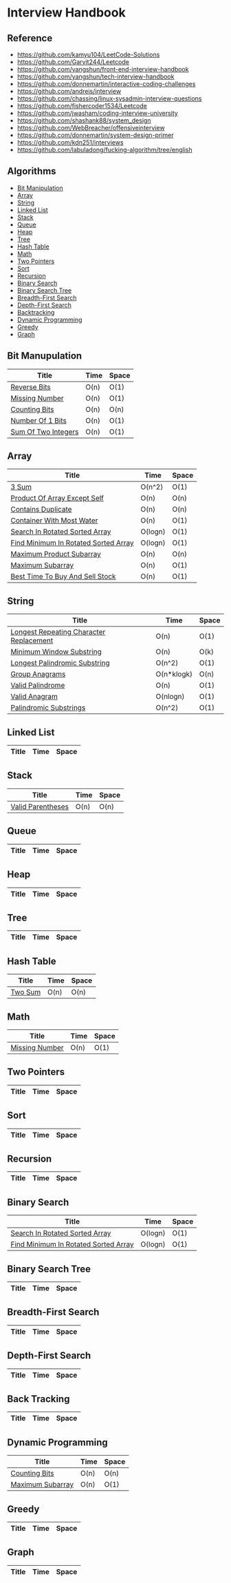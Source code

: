 # Interview Handbook

## Reference

* https://github.com/kamyu104/LeetCode-Solutions
* https://github.com/Garvit244/Leetcode
* https://github.com/yangshun/front-end-interview-handbook
* https://github.com/yangshun/tech-interview-handbook
* https://github.com/donnemartin/interactive-coding-challenges
* https://github.com/andreis/interview
* https://github.com/chassing/linux-sysadmin-interview-questions
* https://github.com/fishercoder1534/Leetcode
* https://github.com/jwasham/coding-interview-university
* https://github.com/shashank88/system_design
* https://github.com/WebBreacher/offensiveinterview
* https://github.com/donnemartin/system-design-primer
* https://github.com/kdn251/interviews
* https://github.com/labuladong/fucking-algorithm/tree/english

## Algorithms

* [Bit Manipulation](https://github.com/nealav/interviewing#bit-manipulation)
* [Array](https://github.com/nealav/interviewing#array)
* [String](https://github.com/nealav/interviewing#string)
* [Linked List](https://github.com/nealav/interviewing#linked-list)
* [Stack](https://github.com/nealav/interviewing#stack)
* [Queue](https://github.com/nealav/interviewing#queue)
* [Heap](https://github.com/nealav/interviewing#heap)
* [Tree](https://github.com/nealav/interviewing#tree)
* [Hash Table](https://github.com/nealav/interviewing#hash-table)
* [Math](https://github.com/nealav/interviewing#math)
* [Two Pointers](https://github.com/nealav/interviewing#two-pointers)
* [Sort](https://github.com/nealav/interviewing#sort)
* [Recursion](https://github.com/nealav/interviewing#recursion)
* [Binary Search](https://github.com/nealav/interviewing#binary-search)
* [Binary Search Tree](https://github.com/nealav/interviewing#binary-search-tree)
* [Breadth-First Search](https://github.com/nealav/interviewing#breadth-first-search)
* [Depth-First Search](https://github.com/nealav/interviewing#depth-first-search)
* [Backtracking](https://github.com/nealav/interviewing#backtracking)
* [Dynamic Programming](https://github.com/nealav/interviewing#dynamic-programming)
* [Greedy](https://github.com/nealav/interviewing#greedy)
* [Graph](https://github.com/nealav/interviewing#graph)

## Bit Manupulation

| Title           | Time            | Space           |
|---------------- | --------------- | --------------- |
[Reverse Bits](https://github.com/nealav/interviewing/blob/master/leetcode.md#190-reverse-bits) |  O(n)  | O(1) |
[Missing Number](https://github.com/nealav/interviewing/blob/master/leetcode.md#268-missing-number) |  O(n)  | O(1) |
[Counting Bits](https://github.com/nealav/interviewing/blob/master/leetcode.md#338-counting-bits) |  O(n)  | O(n) |
[Number Of 1 Bits](https://github.com/nealav/interviewing/blob/master/leetcode.md#191-number-of-1-bits) |  O(n)  | O(1) |
[Sum Of Two Integers](https://github.com/nealav/interviewing/blob/master/leetcode.md#371-sum-of-two-integers-without--or--) |  O(n)  | O(1) |

## Array

| Title           | Time            | Space           |
|---------------- | --------------- | --------------- |
[3 Sum](https://github.com/nealav/interviewing/blob/master/leetcode.md#15-3-sum) |  O(n^2)  | O(1) |
[Product Of Array Except Self](https://github.com/nealav/interviewing/blob/master/leetcode.md#238-product-of-array-except-self) |  O(n)  | O(n) |
[Contains Duplicate](https://github.com/nealav/interviewing/blob/master/leetcode.md#217-contains-duplicate) |  O(n)  | O(n) |
[Container With Most Water](https://github.com/nealav/interviewing/blob/master/leetcode.md#11-container-with-most-water) |  O(n)  | O(1) |
[Search In Rotated Sorted Array](https://github.com/nealav/interviewing/blob/master/leetcode.md#33-search-in-a-rotated-sorted-array) |  O(logn)  | O(1) |
[Find Minimum In Rotated Sorted Array](https://github.com/nealav/interviewing/blob/master/leetcode.md#153-find-minimum-in-rotated-sorted-array) |  O(logn)  | O(1) |
[Maximum Product Subarray](https://github.com/nealav/interviewing/blob/master/leetcode.md#152-maximum-product-subarray) |  O(n)  | O(n) |
[Maximum Subarray](https://github.com/nealav/interviewing/blob/master/leetcode.md#53-maximum-subarray) |  O(n)  | O(1) |
[Best Time To Buy And Sell Stock](https://github.com/nealav/interviewing/blob/master/leetcode.md#121-best-time-to-buy-and-sell-stock) |  O(n)  | O(1) |

## String

| Title           | Time            | Space           |
|---------------- | --------------- | --------------- |
[Longest Repeating Character Replacement](https://github.com/nealav/interviewing/blob/master/leetcode.md#424-longest-repeating-character-replacement) |  O(n)  | O(1) |
[Minimum Window Substring](https://github.com/nealav/interviewing/blob/master/leetcode.md#76-minimum-window-substring) |  O(n)  | O(k) |
[Longest Palindromic Substring](https://github.com/nealav/interviewing/blob/master/leetcode.md#5-longest-palindromic-substring) |  O(n^2)  | O(1) |
[Group Anagrams](https://github.com/nealav/interviewing/blob/master/leetcode.md#49-group-anagrams) |  O(n\*klogk)  | O(n) |
[Valid Palindrome](https://github.com/nealav/interviewing/blob/master/leetcode.md#125-valid-palindrome) |  O(n)  | O(1) |
[Valid Anagram](https://github.com/nealav/interviewing/blob/master/leetcode.md#242-valid-anagram) |  O(nlogn)  | O(1) |
[Palindromic Substrings](https://github.com/nealav/interviewing/blob/master/leetcode.md#647-palindromic-substrings) |  O(n^2)  | O(1) |

## Linked List

| Title           | Time            | Space           |
|---------------- | --------------- | --------------- |

## Stack

| Title           | Time            | Space           |
|---------------- | --------------- | --------------- |
[Valid Parentheses](https://github.com/nealav/interviewing/blob/master/leetcode.md#20-valid-parentheses) |  O(n)  | O(n) |

## Queue

| Title           | Time            | Space           |
|---------------- | --------------- | --------------- |

## Heap

| Title           | Time            | Space           |
|---------------- | --------------- | --------------- |

## Tree

| Title           | Time            | Space           |
|---------------- | --------------- | --------------- |

## Hash Table

| Title           | Time            | Space           |
|---------------- | --------------- | --------------- |
[Two Sum](https://github.com/nealav/interviewing/blob/master/leetcode.md#1-two-sum) |  O(n)  | O(n) |

## Math

| Title           | Time            | Space           |
|---------------- | --------------- | --------------- |
[Missing Number](https://github.com/nealav/interviewing/blob/master/leetcode.md#268-missing-number) |  O(n)  | O(1) |

## Two Pointers

| Title           | Time            | Space           |
|---------------- | --------------- | --------------- |

## Sort

| Title           | Time            | Space           |
|---------------- | --------------- | --------------- |

## Recursion

| Title           | Time            | Space           |
|---------------- | --------------- | --------------- |

## Binary Search

| Title           | Time            | Space           |
|---------------- | --------------- | --------------- |
[Search In Rotated Sorted Array](https://github.com/nealav/interviewing/blob/master/leetcode.md#33-search-in-a-rotated-sorted-array) |  O(logn)  | O(1) |
[Find Minimum In Rotated Sorted Array](https://github.com/nealav/interviewing/blob/master/leetcode.md#153-find-minimum-in-rotated-sorted-array) |  O(logn)  | O(1) |

## Binary Search Tree

| Title           | Time            | Space           |
|---------------- | --------------- | --------------- |

## Breadth-First Search

| Title           | Time            | Space           |
|---------------- | --------------- | --------------- |

## Depth-First Search

| Title           | Time            | Space           |
|---------------- | --------------- | --------------- |

## Back Tracking

| Title           | Time            | Space           |
|---------------- | --------------- | --------------- |

## Dynamic Programming

| Title           | Time            | Space           |
|---------------- | --------------- | --------------- |
[Counting Bits](https://github.com/nealav/interviewing/blob/master/leetcode.md#338-counting-bits) |  O(n)  | O(n) |
[Maximum Subarray](https://github.com/nealav/interviewing/blob/master/leetcode.md#53-maximum-subarray) |  O(n)  | O(1) |

## Greedy

| Title           | Time            | Space           |
|---------------- | --------------- | --------------- |

## Graph

| Title           | Time            | Space           |
|---------------- | --------------- | --------------- |

